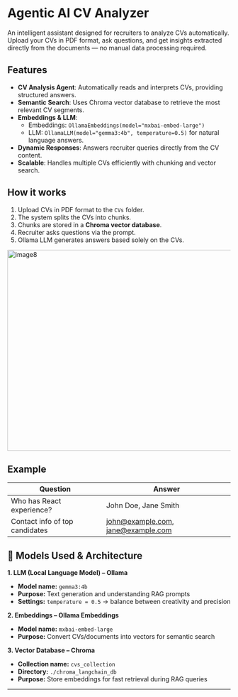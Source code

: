 # Agentic AI CV Analyzer

An intelligent assistant designed for recruiters to analyze CVs automatically. Upload your CVs in PDF format, ask questions, and get insights extracted directly from the documents — no manual data processing required.

## Features

- **CV Analysis Agent**: Automatically reads and interprets CVs, providing structured answers.
- **Semantic Search**: Uses Chroma vector database to retrieve the most relevant CV segments.
- **Embeddings & LLM**:
  - Embeddings: `OllamaEmbeddings(model="mxbai-embed-large")`
  - LLM: `OllamaLLM(model="gemma3:4b", temperature=0.5)` for natural language answers.
- **Dynamic Responses**: Answers recruiter queries directly from the CV content.
- **Scalable**: Handles multiple CVs efficiently with chunking and vector search.

## How it works

1. Upload CVs in PDF format to the `CVs` folder.
2. The system splits the CVs into chunks.
3. Chunks are stored in a **Chroma vector database**.
4. Recruiter asks questions via the prompt.
5. Ollama LLM generates answers based solely on the CVs.

<img width="676" height="453" alt="image8" src="https://github.com/user-attachments/assets/28efe62c-c477-4df3-a4c9-c05a092cafeb" />


## Example

| Question                       | Answer                             |
| ------------------------------ | ---------------------------------- |
| Who has React experience?      | John Doe, Jane Smith               |
| Contact info of top candidates | john@example.com, jane@example.com |

## 🔧 Models Used & Architecture

**1. LLM (Local Language Model) – Ollama**  
- **Model name:** `gemma3:4b`  
- **Purpose:** Text generation and understanding RAG prompts  
- **Settings:** `temperature = 0.5` → balance between creativity and precision  

**2. Embeddings – Ollama Embeddings**  
- **Model name:** `mxbai-embed-large`  
- **Purpose:** Convert CVs/documents into vectors for semantic search  

**3. Vector Database – Chroma**  
- **Collection name:** `cvs_collection`  
- **Directory:** `./chroma_langchain_db`  
- **Purpose:** Store embeddings for fast retrieval during RAG queries  

---
